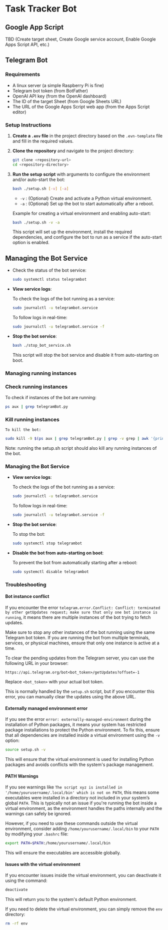 # Task Tracker Bot

## Google App Script

TBD (Create target sheet, Create Google service account, Enable Google Apps Script API, etc.)

## Telegram Bot

### Requirements

- A linux server (a simple Raspberry Pi is fine)
- Telegram bot token (from BotFather)
- OpenAI API key (from the OpenAI dashboard)
- The ID of the target Sheet (from Google Sheets URL)
- The URL of the Google Apps Script web app (from the Apps Script editor)

### Setup Instructions

1. **Create a `.env` file** in the project directory based on the `.evn-template` file and fill in the required values.

2. **Clone the repository** and navigate to the project directory:

   ```bash
   git clone <repository-url>
   cd <repository-directory>
   ```

3. **Run the setup script** with arguments to configure the environment and/or auto-start the bot:

   ```bash
   bash ./setup.sh [-v] [-a]
   ```

   - `-v` : (Optional) Create and activate a Python virtual environment.
   - `-a` : (Optional) Set up the bot to start automatically after a reboot.

   Example for creating a virtual environment and enabling auto-start:

   ```bash
   bash ./setup.sh -v -a
   ```

   This script will set up the environment, install the required dependencies, and configure the bot to run as a service if the auto-start option is enabled.

## Managing the Bot Service

- Check the status of the bot service:

  ```bash
  sudo systemctl status telegrambot
  ```

- **View service logs**:

  To check the logs of the bot running as a service:

  ```bash
  sudo journalctl -u telegrambot.service
  ```

  To follow logs in real-time:

  ```bash
  sudo journalctl -u telegrambot.service -f
  ```

- **Stop the bot service**:

  ```bash
  bash ./stop_bot_service.sh
  ```

  This script will stop the bot service and disable it from auto-starting on boot.

### Managing running instances

### Check running instances

To check if instances of the bot are running:

```bash
ps aux | grep telegramBot.py
```

### Kill running instances

    To kill the bot:

```bash
sudo kill -9 $(ps aux | grep telegramBot.py | grep -v grep | awk '{print $2}')
```

Note: running the setup.sh script should also kill any running instances of the bot.

### Managing the Bot Service

- **View service logs**:

  To check the logs of the bot running as a service:

  ```bash
  sudo journalctl -u telegrambot.service
  ```

  To follow logs in real-time:

  ```bash
  sudo journalctl -u telegrambot.service -f
  ```

- **Stop the bot service**:

  To stop the bot:

  ```bash
  sudo systemctl stop telegrambot
  ```

- **Disable the bot from auto-starting on boot**:

  To prevent the bot from automatically starting after a reboot:

  ```bash
  sudo systemctl disable telegrambot
  ```

### Troubleshooting

#### Bot instance conflict

If you encounter the error `telegram.error.Conflict: Conflict: terminated by other getUpdates request; make sure that only one bot instance is running`, it means there are multiple instances of the bot trying to fetch updates.

Make sure to stop any other instances of the bot running using the same Telegram bot token. If you are running the bot from multiple terminals, services, or physical machines, ensure that only one instance is active at a time.

To clear the pending updates from the Telegram server, you can use the following URL in your browser:

```
https://api.telegram.org/bot<bot_token>/getUpdates?offset=-1
```
Replace `<bot_token>` with your actual bot token.

This is normally handled by the `setup.sh` script, but if you encounter this error, you can manually clear the updates using the above URL.

#### Externally managed environment error

If you see the error `error: externally-managed-environment` during the installation of Python packages, it means your system has restricted package installations to protect the Python environment. To fix this, ensure that all dependencies are installed inside a virtual environment using the `-v` option:

```bash
source setup.sh -v
```

This will ensure that the virtual environment is used for installing Python packages and avoids conflicts with the system's package management.

#### PATH Warnings

If you see warnings like `The script xyz is installed in '/home/yourusername/.local/bin' which is not on PATH`, this means some executables were installed in a directory not included in your system’s global `PATH`. This is typically not an issue if you're running the bot inside a virtual environment, as the environment handles the paths internally and the warnings can safely be ignored.

However, if you need to use these commands outside the virtual environment, consider adding `/home/yourusername/.local/bin` to your `PATH` by modifying your `.bashrc` file:

```bash
export PATH=$PATH:/home/yourusername/.local/bin
```

This will ensure the executables are accessible globally.

#### Issues with the virtual environment

If you encounter issues inside the virtual environment, you can deactivate it using the command:

```bash
deactivate
```

This will return you to the system's default Python environment.

If you need to delete the virtual environment, you can simply remove the `env` directory:

```bash
rm -rf env
```